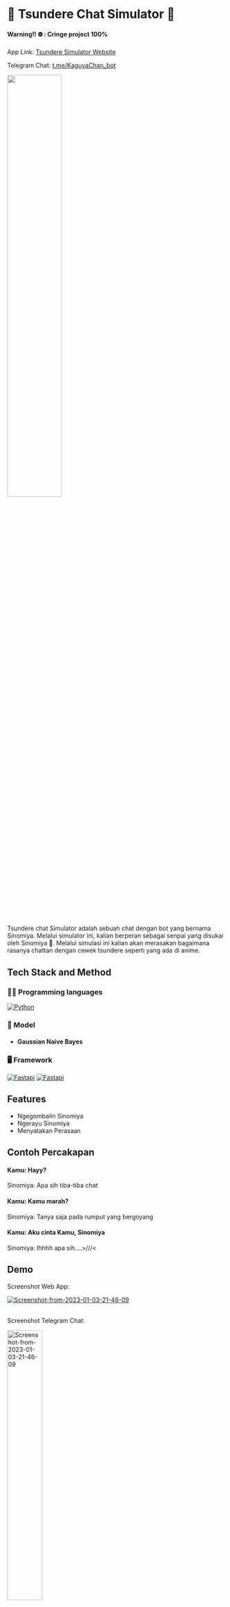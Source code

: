 
# 💮 Tsundere Chat Simulator 💮
#### Warning!! ⛔️ : Cringe project 100%
<p>App Link: 
<a href="https://tsunderesimulatorchat.000webhostapp.com/">Tsundere Simulator Website</a>
</p>
<p>Telegram Chat: 
<a href="https://t.me/KaguyaChan_bot">t.me/KaguyaChan_bot</a>
</p>
<img src="https://media.tenor.com/DRqm5MskvK0AAAAd/kaguya-kaguyasama.gif" width="50%">

<p>Tsundere chat Simulator adalah sebuah chat dengan bot yang bernama Sinomiya. Melalui simulator ini, kalian berperan sebagai senpai yang disukai oleh Sinomiya 💞. Melalui simulasi ini kalian akan merasakan bagaimana rasanya chattan dengan cewek tsundere seperti yang ada di anime.
</p>


## Tech Stack and Method

### 👨‍💻 Programming languages
<a href="https://github.com/search?q=user%3AJrhero14+language%3APython"><img alt="Python" src="https://img.shields.io/badge/Python-14354C?style=for-the-badge&logo=python&logoColor=white"></a>

### 🔢 Model
- #### Gaussian Naive Bayes

### 🖥 Framework 
<a href="#"><img alt="Fastapi" src="https://img.shields.io/badge/fastapi-109989?style=for-the-badge&logo=FASTAPI&logoColor=white"></a>
<a href="#"><img alt="Fastapi" src="https://img.shields.io/badge/scikit--learn-%23F7931E.svg?style=for-the-badge&logo=scikit-learn&logoColor=white"></a>

## Features

- Ngegombalin Sinomiya
- Ngerayu Sinomiya
- Menyatakan Perasaan

## Contoh Percakapan

#### Kamu: Hayy?

Sinomiya: Apa sih tiba-tiba chat

#### Kamu: Kamu marah?

Sinomiya: Tanya saja pada rumput yang bergoyang

#### Kamu: Aku cinta Kamu, Sinomiya

Sinomiya: Ihhhh apa sih....>///<

## Demo
<p>Screenshot Web App:</p>
<a href="https://ibb.co/yqkHdgZ"><img src="https://i.ibb.co/kXDN5qw/Screenshot-from-2023-01-03-21-46-09.png" alt="Screenshot-from-2023-01-03-21-46-09" border="0"></a><br /><br />

<p>Screenshot Telegram Chat:</p>
<a href="https://i.ibb.co/Tmf1nQy/Whats-App-Image-2023-03-16-at-23-23-32.jpg" ><img src="https://i.ibb.co/Tmf1nQy/Whats-App-Image-2023-03-16-at-23-23-32.jpg" alt="Screenshot-from-2023-01-03-21-46-09" border="0" width="40%"></a><br /><br />